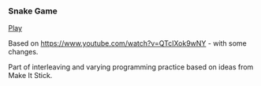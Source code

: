 ### Snake Game

[Play](https://k-swartz.github.io/WDS-Snake-Game/)

Based on https://www.youtube.com/watch?v=QTcIXok9wNY - with some changes.

Part of interleaving and varying programming practice based on ideas from Make It Stick.
